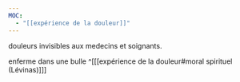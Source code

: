 ```yaml
---
MOC:
  - "[[expérience de la douleur]]"
---
```

douleurs invisibles aux medecins et soignants. 

enferme dans une bulle ^[[[expérience de la douleur#moral spirituel (Lévinas)]]]